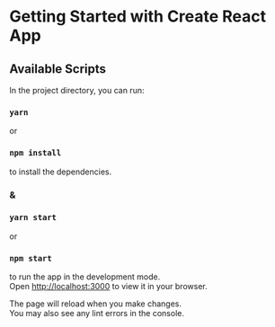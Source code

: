 # Getting Started with Create React App

## Available Scripts

In the project directory, you can run:
### `yarn` 
or
### `npm install`
to install the dependencies.

### &
### `yarn start` 
or 
### `npm start`

to run the app in the development mode.\
Open [http://localhost:3000](http://localhost:3000) to view it in your browser.

The page will reload when you make changes.\
You may also see any lint errors in the console.
